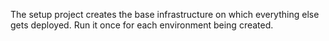 The setup project creates the base infrastructure on which everything else gets deployed. Run it once for each environment being created.

<!-- BEGIN_TF_DOCS -->

<!-- END_TF_DOCS -->

